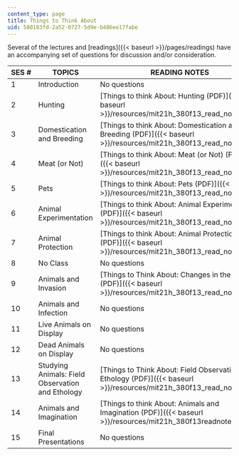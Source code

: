 ```yaml
---
content_type: page
title: Things to Think About
uid: 580183fd-2a52-0727-5d9e-b486ee17fabe
---
```


Several of the lectures and [readings]({{< baseurl >}}/pages/readings) have an accompanying set of questions for discussion and/or consideration.

| SES # | TOPICS | READING NOTES |
| --- | --- | --- |
| 1 | Introduction | No questions |
| 2 | Hunting | [Things to think About: Hunting (PDF)]({{< baseurl >}}/resources/mit21h_380f13_read_notes02) |
| 3 | Domestication and Breeding | [Things to think About: Domestication and Breeding (PDF)]({{< baseurl >}}/resources/mit21h_380f13_read_notes03) |
| 4 | Meat (or Not) | [Things to think About: Meat (or Not) (PDF)]({{< baseurl >}}/resources/mit21h_380f13_read_notes04) |
| 5 | Pets | [Things to think About: Pets (PDF)]({{< baseurl >}}/resources/mit21h_380f13_read_notes05) |
| 6 | Animal Experimentation | [Things to think About: Animal Experimentation (PDF)]({{< baseurl >}}/resources/mit21h_380f13_read_notes06) |
| 7 | Animal Protection | [Things to think About: Animal Protection (PDF)]({{< baseurl >}}/resources/mit21h_380f13_read_notes07) |
| 8 | No Class | No questions |
| 9 | Animals and Invasion | [Things to Think About: Changes in the Land (PDF)]({{< baseurl >}}/resources/mit21h_380f13_read_notes09) |
| 10 | Animals and Infection | No questions |
| 11 | Live Animals on Display | No questions |
| 12 | Dead Animals on Display | No questions |
| 13 | Studying Animals: Field Observation and Ethology | [Things to Think About: Field Observation and Ethology (PDF)]({{< baseurl >}}/resources/mit21h_380f13_read_notes13) |
| 14 | Animals and Imagination | [Things to think About: Animals and Imagination (PDF)]({{< baseurl >}}/resources/mit21h_380f13readnotes14_01) |
| 15 | Final Presentations | No questions